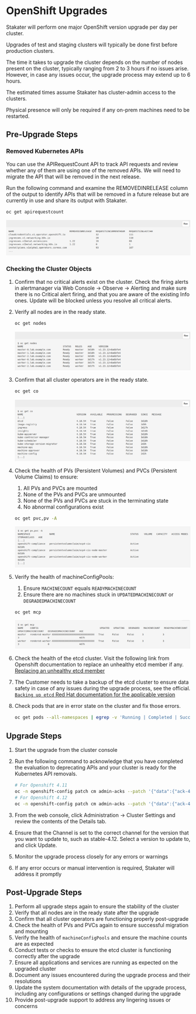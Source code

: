 # OpenShift Upgrades

Stakater will perform one major OpenShift version upgrade per day per cluster.

Upgrades of test and staging clusters will typically be done first before production clusters.

The time it takes to upgrade the cluster depends on the number of nodes present on the cluster, typically ranging from 2 to 3 hours if no issues arise. However, in case any issues occur, the upgrade process may extend up to 6 hours.

The estimated times assume Stakater has cluster-admin access to the clusters.

Physical presence will only be required if any on-prem machines need to be restarted.

## Pre-Upgrade Steps

### Removed Kubernetes APIs
You can use the APIRequestCount API to track API requests and review whether any of them are using one of the removed APIs. We will need to migrate the API that will be removed in the next release.

Run the following command and examine the REMOVEDINRELEASE column of the output to identify APIs that will be removed in a future release but are currently in use and share its output with Stakater. 

```sh
oc get apirequestcount
```

![removed-apis](./images/oc-get-apirequestcount.png)

### Checking the Cluster Objects
1. Confirm that no critical alerts exist on the cluster. Check the firing alerts in alertmanager via Web Console -> Observe -> Alerting and make sure there is no Critical alert firing, and that you are aware of the existing Info ones. Update will be blocked unless you resolve all critical alerts.

1. Verify all nodes are in the ready state. 

    ```sh
    oc get nodes
    ```

    ![get-nodes](images/oc-get-nodes.png)

1. Confirm that all cluster operators are in the ready state.

    ```sh
    oc get co
    ```

    ![get-co](images/oc-get-co.png)

1. Check the health of PVs (Persistent Volumes) and PVCs (Persistent Volume Claims) to ensure:
    1. All PVs and PVCs are mounted
    2. None of the PVs and PVCs are unmounted
    3. None of the PVs and PVCs are stuck in the terminating state
    4. No abnormal configurations exist

    ```sh
    oc get pvc,pv -A
    ```

    ![get-pvc](images/oc-get-pvc.png)

1. Verify the health of machineConfigPools:
    1. Ensure `MACHINECOUNT` equals `READYMACHINECOUNT`
    2. Ensure there are no machines stuck in `UPDATEDMACHINECOUNT` or `DEGRADEDMACHINECOUNT`

    ```sh
    oc get mcp
    ```

    ![get-mcp](images/oc-get-mcp.png)

1. Check the health of the etcd cluster. Visit the following link from Openshift documentation to replace an unhealthy etcd member if any. [Replacing an unhealthy etcd member
](https://docs.openshift.com/container-platform/4.12/backup_and_restore/control_plane_backup_and_restore/replacing-unhealthy-etcd-member.html#restore-identify-unhealthy-etcd-member_replacing-unhealthy-etcd-member)

1. The Customer needs to take a backup of the etcd cluster to ensure data safety in case of any issues during the upgrade process, see the official. [`Backing up etcd` Red Hat documentation for the applicable version](https://docs.openshift.com/container-platform/4.15/backup_and_restore/control_plane_backup_and_restore/backing-up-etcd.html)

1. Check pods that are in error state on the cluster and fix those errors.

    ```sh
    oc get pods --all-namespaces | egrep -v 'Running | Completed | Succeeded'
    ```

## Upgrade Steps

1. Start the upgrade from the cluster console
1. Run the following command to acknowledge that you have completed the evaluation to deprecating APIs and your cluster is ready for the Kubernetes API removals.

    ```sh
    # For Openshift 4.11
    oc -n openshift-config patch cm admin-acks --patch '{"data":{"ack-4.11-kube-1.25-api-removals-in-4.12":"true"}}' --type=merge
    # For Openshift 4.12
    oc -n openshift-config patch cm admin-acks --patch '{"data":{"ack-4.12-kube-1.26-api-removals-in-4.13":"true"}}' --type=merge
    ```

1. From the web console, click Administration → Cluster Settings and review the contents of the Details tab.
1. Ensure that the Channel is set to the correct channel for the version that you want to update to, such as stable-4.12.
Select a version to update to, and click Update.
1. Monitor the upgrade process closely for any errors or warnings
1. If any error occurs or manual intervention is required, Stakater will address it promptly

## Post-Upgrade Steps

1. Perform all upgrade steps again to ensure the stability of the cluster
1. Verify that all nodes are in the ready state after the upgrade
1. Confirm that all cluster operators are functioning properly post-upgrade
1. Check the health of PVs and PVCs again to ensure successful migration and mounting
1. Verify the health of `machineConfigPools` and ensure the machine counts are as expected
1. Conduct tests or checks to ensure the etcd cluster is functioning correctly after the upgrade
1. Ensure all applications and services are running as expected on the upgraded cluster
1. Document any issues encountered during the upgrade process and their resolutions
1. Update the system documentation with details of the upgrade process, including any configurations or settings changed during the upgrade
1. Provide post-upgrade support to address any lingering issues or concerns
